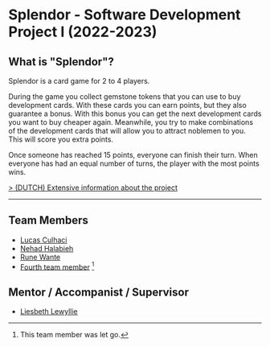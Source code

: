 # Splendor - Software Development Project I (2022-2023)
  
## What is **"Splendor"**?

Splendor is a card game for 2 to 4 players.

During the game you collect gemstone tokens that you can use to buy development cards. With these cards you can earn points, but they also guarantee a bonus. With this bonus you can get the next development cards you want to buy cheaper again. Meanwhile, you try to make combinations of the development cards that will allow you to attract noblemen to you. This will score you extra points.

Once someone has reached 15 points, everyone can finish their turn. When everyone has had an equal number of turns, the player with the most points wins.

[> (DUTCH) Extensive information about the project](info/brochure-extended.md)

---

## Team Members
* [Lucas Culhaci](https://github.com/CulhaciLucas)
* [Nehad Halabieh](https://github.com/NehadHalabieh77)
* [Rune Wante](https://github.com/RuneWante)
* [Fourth team member]() [^1]

## Mentor / Accompanist / Supervisor
* [Liesbeth Lewyllie](https://github.com/liesbethLewyllie)
  


[^1]: This team member was let go.
